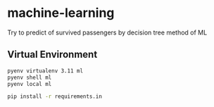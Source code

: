 # machine-learning

Try to predict of survived passengers by decision tree method of ML


## Virtual Environment

```bash
pyenv virtualenv 3.11 ml
pyenv shell ml
pyenv local ml
```

```bash
pip install -r requirements.in
```
